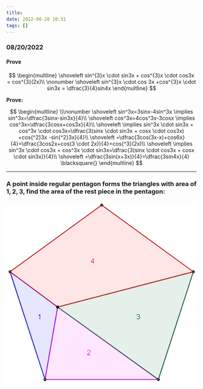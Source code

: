 ```yaml
---
title:
date: 2022-08-20 10:31
tags: []
---
```


### 08/20/2022

#### Prove


$$
\begin{multline}
\shoveleft sin^{3}x \cdot sin3x + cos^{3}x \cdot cos3x = cos^{3}(2x)\\ \nonumber
\shoveleft sin^{3}x \cdot cos 3x +cos^{3}x \cdot sin3x = \dfrac{3}{4}sin4x
\end{multline}
$$



**Prove:**

$$
\begin{multline} \\\nonumber
\shoveleft sin^3x=3sinx-4sin^3x \implies sin^3x=\dfrac{3sinx-sin3x}{4}\\
\shoveleft cos^3x=4cos^3x-3cosx \implies cos^3x=\dfrac{3cosx+cos3x}{4}\\
\shoveleft \implies sin^3x \cdot sin3x + cos^3x \cdot cos3x=\dfrac{3(sinx \cdot sin3x + cosx \cdot cos3x) +cos{^2}3x -sin{^2}3x}{4}\\
\shoveleft =\dfrac{3cos(3x-x)+cos6x}{4}=\dfrac{3cos2x+cos(3 \cdot 2x)}{4}=cos{^3}(2x)\\
\shoveleft \implies sin^3x \cdot cos3x + cos^3x \cdot sin3x=\dfrac{3(sinx \cdot cos3x + cosx \cdot sin3x)}{4}\\
\shoveleft =\dfrac{3sin(x+3x)}{4}=\dfrac{3sin4x}{4} \blacksquare{}
\end{multline}
$$

---

### A point inside regular pentagon forms the triangles with area of $1, 2, 3$, find the area of the rest piece in the pentagon:

![image-20220821033543849](/assets/images/2022/image-20220821033543849.png)
